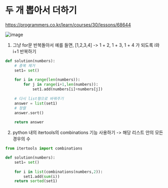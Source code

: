 # 두 개 뽑아서 더하기

https://programmers.co.kr/learn/courses/30/lessons/68644

![image](https://user-images.githubusercontent.com/30613069/160396364-d8c6fbca-3b7c-4310-b9df-62326f316553.png)

1. 그냥 for문 반복돌아서 예를 들면, [1,2,3,4] -> 1 + 2, 1 + 3, 1 + 4 가 되도록 i와 i+1 반복하기
```python
def solution(numbers):
    # 중복 제거
    set1= set()
    
    for i in range(len(numbers)):
        for j in range(i+1,len(numbers)):
            set1.add(numbers[i]+numbers[j])
    
    # 다시 list형으로 바꿔주기
    answer = list(set1)
    # 정렬
    answer.sort()
    
    return answer
```

2. python 내의 itertools의 combinations 기능 사용하기 -> 해당 리스트 안의 모든 경우의 수 
```python 
from itertools import combinations

def solution(numbers):
    set1= set()
    
    for i in list(combinations(numbers,2)):
        set1.add(sum(i))
    return sorted(set1)
```
